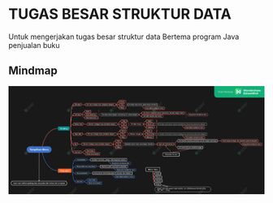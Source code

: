 # TUGAS BESAR STRUKTUR DATA
Untuk mengerjakan tugas besar struktur data
Bertema program Java penjualan buku

## Mindmap
![App Screenshot](https://raw.githubusercontent.com/rchmdndy/tubes_struktur_data/master/mindmap_tubes.png)
